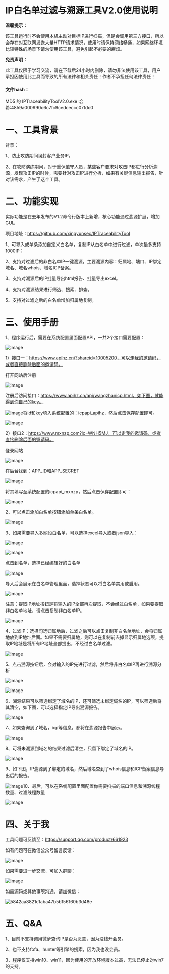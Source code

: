 # IP白名单过滤与溯源工具V2.0使用说明

**温馨提示：**

该工具运行时不会使用本机主动对目标IP进行扫描，但是会调用第三方接口，所以会存在对互联网发送大量HTTP请求情况，使用时请保持网络畅通，如果网络环境比较特殊的场景下请勿使用该工具，避免引起不必要的麻烦。

**免责声明：**

此工具仅限于学习交流，请在下载后24小时内删除，请勿非法使用该工具，用户承担因使用此工具而导致的所有法律和相关责任！作者不承担任何法律责任！

#### 文件hash：

MD5 的 IPTraceabilityToolV2.0.exe 哈希:4859a000990c6c7fc9cedceccc07fdc0  

# 一、工具背景

背景：

1、防止攻防期间误封客户业务IP。

2、在攻防演练期间，对于重保值守人员，某些客户要求对攻击IP都进行分析溯源，发现攻击IP的时候，需要针对攻击IP进行分析，如果有关键信息输出报告，针对该需求，产生了这个工具。

# 二、功能实现

实际功能是在去年发布的V1.2命令行版本上新增，核心功能通过溯源扩展，增加GUI。

项目地址：https://github.com/xingyunsec/IPTraceabilityTool

1、可导入或单条添加自定义白名单，复制IP从白名单中进行过滤，单次最多支持1000IP；

2、支持对过滤后的非白名单IP一键溯源，主要溯源内容：归属地、端口、IP绑定域名、域名whois、域名ICP备案。

3、支持对溯源后的IP批量导出html报告、批量导出excel。

4、支持对溯源结果进行筛选、搜索、排查。

5、支持对过滤之后的白名单增加归属地复制。

# 三、使用手册

1、程序运行后，需要在系统配置里面配置API，一共2个接口需要配置：

![image](./images/image-20250617162710-22im4li.png)

1）接口一：https://www.apihz.cn/?shareid=10005200，可以走我的邀请码，或者直接删除后面的邀请码。

打开网站后注册

![image](./images/image-20250617163253-0zovhmh.png)

注册后访问接口：https://www.apihz.cn/api/wangzhanicp.html，如下图，就能得到你自己的key。

![image](./images/image-20250617163128-4v6yvdd.png)将id和key填入系统配置的：icpapi_apihz，然后点击保存配置即可。

![image](./images/image-20250617163501-46bj4xe.png)

2）接口2：https://www.mxnzp.com?ic=WNH5MJ，可以走我的邀请码，或者直接删除后面的邀请码。

登录网站

![image](./images/image-20250617163613-6rdtoct.png)

在后台找到：APP_ID和APP_SECRET

![image](./images/image-20250617163729-b6yz0js.png)

将其填写至系统配置的icpapi_mxnzp，然后点击保存配置即可：

![image](./images/image-20250617163833-xnpodcw.png)

2、可以点击添加白名单按钮添加单条白名单。

![image](./images/image-20250617163931-78yqhue.png)

3、如果需要导入多网段白名单，可以选择excel导入或者json导入：

![image](./images/image-20250617164123-w0s818u.png)

![image](./images/image-20250617164132-gz1e5jh.png)

点击到名单，选择已经编辑好的白名单

![image](./images/image-20250617164152-yu8m8bm.png)

导入后会展示在白名单管理里面，选择状态可以将白名单禁用或启用。

![image](./images/image-20250617164416-blbnvwf.png)

注意：提取IP地址按钮是将输入的IP全部再次提取，不会经过白名单，如果要提取非白名单地址，请点击复制非白名单IP。

![image](./images/image-20250617164525-jo8z5u8.png)

4、过滤IP：选择勾选归属地后，过滤之后可以点击复制非白名单地址，会将归属地放到IP地址后面。如果不需要归属地，则可以在复制前去掉显示归属地选项，提取IP地址是将所有IP地址全部提出，不经过白名单过滤。

![image](./images/image-20250617164752-0ag7a4o.png)

5、点击溯源按钮后，会对输入的IP先进行过滤，然后将非白名单IP再进行溯源分析

![image](./images/image-20250617165017-w2sfkzu.png)

![image](./images/image-20250617165027-z9vveve.png)

6、溯源结果可以筛选绑定了域名的IP，还可筛选未绑定域名的IP，可以筛选后将其清空，如下图，可以选择指定IP导出溯源报告。

![image](./images/image-20250617165214-8tb21zs.png)

7、如果查询到了域名，icp等信息，都将在溯源报告中展示。

![image](./images/image-20250617165315-i8090lg.png)

8、可将未溯源到域名的结果过滤后清空，只留下绑定了域名的IP。

![image](./images/image-20250617165608-29h812c.png)

9、如下图，IP溯源到了绑定的域名，然后域名查到了whois信息和ICP备案信息导出后的报告。

![image](./images/image-20250617165934-5itiyh9.png)10、最后，可以在系统配置里面配置你需要扫描的端口信息和溯源线程数量、过滤线程数量

![image](./images/image-20250617170104-m0kte6v.png)

# 四、关于我

工具问题可反馈至：https://support.qq.com/product/661923

如有问题可在微信公众号留言反馈：

![image](./images/image-20250617193856-3tv5cc9.png)

如果需要进一步交流，可加入群聊：

![image](./images/image-20250617194011-tk1718h.png)

如需源码或其他事项沟通，请加微信：

![5842aa8821c1aba47b5b156160b3d48e](./images/5842aa8821c1aba47b5b156160b3d48e-20250617194038-pks1l9h.jpg)

# 五、Q&A

1、目前不支持调用微步查询IP是否为恶意，因为没钱开会员。

2、也不支持fofa、hunter等引擎的搜索，因为我也没会员。

3、程序仅支持win10、win11，因为使用的开放环境版本过高，无法已停止对win7的支持。
